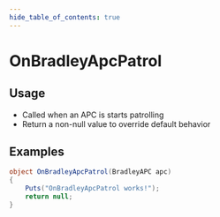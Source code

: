 ```yaml
---
hide_table_of_contents: true
---
```


# OnBradleyApcPatrol

## Usage

* Called when an APC is starts patrolling
* Return a non-null value to override default behavior

## Examples

```csharp title=""
object OnBradleyApcPatrol(BradleyAPC apc)
{
    Puts("OnBradleyApcPatrol works!");
    return null;
}
```
